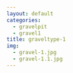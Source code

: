 ```yaml
---
layout: default
categories: 
  - gravelpit
  - gravel1
title: graveltype-1
img: 
  - gravel-1.jpg
  - gravel-1.1.jpg
---
```

